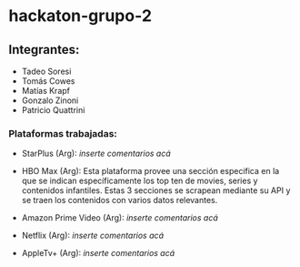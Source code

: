 # hackaton-grupo-2

## Integrantes:
- Tadeo Soresi
- Tomás Cowes
- Matías Krapf
- Gonzalo Zinoni
- Patricio Quattrini

### Plataformas trabajadas:
- StarPlus (Arg):
*inserte comentarios acá*
- HBO Max (Arg):
Esta plataforma provee una sección especifica en la que se indican específicamente los top ten de movies, series y contenidos infantiles. Estas 3 secciones
se scrapean mediante su API y se traen los contenidos con varios datos relevantes.

- Amazon Prime Video (Arg):
*inserte comentarios acá*
- Netflix (Arg):
*inserte comentarios acá*
- AppleTv+ (Arg):
*inserte comentarios acá*